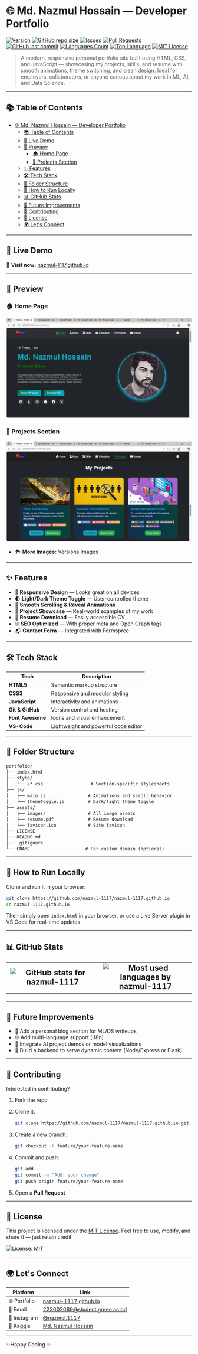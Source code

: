 # 🌐 Md. Nazmul Hossain — Developer Portfolio

[![Version](https://img.shields.io/badge/Version-3.0.0-228b22?logo=Git&logoColor=green)](https://github.com/nazmul-1117/nazmul-1117.github.io/blob/main/CHANGELOG.md)
[![GitHub repo size](https://img.shields.io/github/repo-size/nazmul-1117/nazmul-1117.github.io)](https://github.com/nazmul-1117/nazmul-1117.github.io)
[![Issues](https://img.shields.io/github/issues/nazmul-1117/nazmul-1117.github.io)](https://github.com/nazmul-1117/nazmul-1117.github.io/issues)
[![Pull Requests](https://img.shields.io/github/issues-pr/nazmul-1117/nazmul-1117.github.io)](https://github.com/nazmul-1117/nazmul-1117.github.io)
[![GitHub last commit](https://img.shields.io/github/last-commit/nazmul-1117/nazmul-1117.github.io)](https://github.com/nazmul-1117/nazmul-1117.github.io)
[![Languages Count](https://img.shields.io/github/languages/count/nazmul-1117/nazmul-1117.github.io)](https://github.com/nazmul-1117/nazmul-1117.github.io)
[![Top Language](https://img.shields.io/github/languages/top/nazmul-1117/nazmul-1117.github.io)](https://github.com/nazmul-1117/nazmul-1117.github.io)
[![MIT License](https://img.shields.io/github/license/nazmul-1117/nazmul-1117.github.io)](LICENSE)


> A modern, responsive personal portfolio site built using HTML, CSS, and JavaScript — showcasing my projects, skills, and resume with smooth animations, theme switching, and clean design. Ideal for employers, collaborators, or anyone curious about my work in ML, AI, and Data Science.

---

## 📚 Table of Contents

- [🌐 Md. Nazmul Hossain — Developer Portfolio](#-md-nazmul-hossain--developer-portfolio)
  - [📚 Table of Contents](#-table-of-contents)
  - [🚀 Live Demo](#-live-demo)
  - [📸 Preview](#-preview)
    - [🏠 Home Page](#-home-page)
    - [💼 Projects Section](#-projects-section)
  - [✨ Features](#-features)
  - [🛠️ Tech Stack](#️-tech-stack)
  - [📁 Folder Structure](#-folder-structure)
  - [🧪 How to Run Locally](#-how-to-run-locally)
  - [📊 GitHub Stats](#-github-stats)
  - [🔮 Future Improvements](#-future-improvements)
  - [🤝 Contributing](#-contributing)
  - [📄 License](#-license)
  - [🌍 Let's Connect](#-lets-connect)

---

## 🚀 Live Demo

🔗 **Visit now:** [nazmul-1117.github.io](https://nazmul-1117.github.io/)

---

## 📸 Preview

### 🏠 Home Page
![Home Page](assets/image/readme/screenshot-home.png)

### 💼 Projects Section
![Projects](assets/image/readme/screenshot-projects.png)

- 🏞 **More Images:** [Versions Images](https://github.com/nazmul-1117/nazmul-1117.github.io/tree/main/image/version/)
---

## ✨ Features

- 📱 **Responsive Design** — Looks great on all devices
- 🌓 **Light/Dark Theme Toggle** — User-controlled theme
- 🎯 **Smooth Scrolling & Reveal Animations**
- 💼 **Project Showcase** — Real-world examples of my work
- 📄 **Resume Download** — Easily accessible CV
- 🌐 **SEO Optimized** — With proper meta and Open Graph tags
- 📬 **Contact Form** — Integrated with Formspree

---

## 🛠️ Tech Stack

| Tech            | Description                    |
|-----------------|--------------------------------|
| **HTML5**       | Semantic markup structure      |
| **CSS3**        | Responsive and modular styling |
| **JavaScript**  | Interactivity and animations   |
| **Git & GitHub**| Version control and hosting    |
| **Font Awesome**| Icons and visual enhancement   |
| **VS-Code**     | Lightweight and powerful code editor |

---

## 📁 Folder Structure

```
portfolio/
├── index.html
├── style/
│   └── \*.css                  # Section-specific stylesheets
├── js/
│   ├── main.js                # Animations and scroll behavior
│   └── themeToggle.js         # Dark/light theme toggle
├── assets/
│   ├── images/                # All image assets
│   ├── resume.pdf             # Resume download
│   └── favicon.ico            # Site favicon
├── LICENSE
├── README.md
├── .gitignore
└── CNAME                     # For custom domain (optional)

```

---

## 🧪 How to Run Locally

Clone and run it in your browser:

```bash
git clone https://github.com/nazmul-1117/nazmul-1117.github.io
cd nazmul-1117.github.io
```

Then simply open `index.html` in your browser, or use a Live Server plugin in VS Code for real-time updates.

---

## 📊 GitHub Stats<table>
  <tr>
    <td align="center" width="50%">
      <!-- GitHub Stats Card -->
      <picture>
        <source
          media="(prefers-color-scheme: dark)"
          srcset="https://github-readme-stats.vercel.app/api?username=nazmul-1117&show_icons=true&hide_border=true&theme=tokyonight"
        />
        <source
          media="(prefers-color-scheme: light), (prefers-color-scheme: no-preference)"
          srcset="https://github-readme-stats.vercel.app/api?username=nazmul-1117&show_icons=true&hide_border=true&theme=light"
        />
        <img
          src="https://github-readme-stats.vercel.app/api?username=nazmul-1117&show_icons=true&hide_border=true&theme=light"
          alt="GitHub stats for nazmul-1117"
          width="100%"
        />
      </picture>
    </td>
    <td align="center" width="50%">
      <!-- Top Languages Card -->
      <picture>
        <source
          media="(prefers-color-scheme: dark)"
          srcset="https://github-readme-stats.vercel.app/api/top-langs/?username=nazmul-1117&layout=compact&theme=tokyonight&langs_count=10&hide_border=true&bg_color=1e1e2f&title_color=FF73C6&text_color=FFFFFF&icon_color=FF73C6&custom_title=Most%20Used%20Languages"
        />
        <source
          media="(prefers-color-scheme: light), (prefers-color-scheme: no-preference)"
          srcset="https://github-readme-stats.vercel.app/api/top-langs/?username=nazmul-1117&layout=compact&theme=light&langs_count=10&hide_border=true&bg_color=ffffff&title_color=FF69B4&text_color=333333&icon_color=FF69B4&custom_title=Most%20Used%20Languages"
        />
        <img
          src="https://github-readme-stats.vercel.app/api/top-langs/?username=nazmul-1117&layout=compact&theme=light&langs_count=10&hide_border=true&bg_color=ffffff&title_color=FF69B4&text_color=333333&icon_color=FF69B4&custom_title=Most%20Used%20Languages"
          alt="Most used languages by nazmul-1117"
          width="100%"
        />
      </picture>
    </td>
  </tr>
</table>

---

## 🔮 Future Improvements

* 📝 Add a personal blog section for ML/DS writeups
* 🌐 Add multi-language support (i18n)
* 🧠 Integrate AI project demos or model visualizations
* 🧾 Build a backend to serve dynamic content (Node/Express or Flask)

---

## 🤝 Contributing

Interested in contributing?

1. Fork the repo
2. Clone it:

   ```bash
   git clone https://github.com/nazmul-1117/nazmul-1117.github.io.git
   ```
3. Create a new branch:

   ```bash
   git checkout -b feature/your-feature-name
   ```
4. Commit and push:

   ```bash
   git add .
   git commit -m "Add: your change"
   git push origin feature/your-feature-name
   ```
5. Open a **Pull Request**

---

## 📄 License

This project is licensed under the [MIT License](LICENSE).
Feel free to use, modify, and share it — just retain credit.

[![License: MIT](https://img.shields.io/badge/License-MIT-green.svg)](https://opensource.org/licenses/MIT)

---

## 🌍 Let's Connect

| Platform     | Link                                                                  |
| ------------ | --------------------------------------------------------------------- |
| 🌐 Portfolio | [nazmul-1117.github.io](https://nazmul-1117.github.io/)               |
| 📧 Email     | [223002089@student.green.ac.bd](mailto:223002089@student.green.ac.bd) |
| 💼 Instagram | [@nazmul.1117](https://www.instagram.com/nazmul.1117/)                |
| 🧠 Kaggle    | [Md. Nazmul Hossain](https://www.kaggle.com/nazmul1117)               |

---
✨Happy Coding ✨